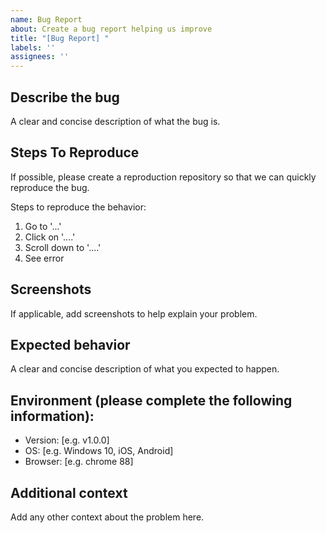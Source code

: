 ```yaml
---
name: Bug Report
about: Create a bug report helping us improve
title: "[Bug Report] "
labels: ''
assignees: ''
---
```


## Describe the bug

A clear and concise description of what the bug is.

## Steps To Reproduce

If possible, please create a reproduction repository so that we can quickly reproduce the bug.

Steps to reproduce the behavior:
1. Go to '...'
2. Click on '....'
3. Scroll down to '....'
4. See error

## Screenshots

If applicable, add screenshots to help explain your problem.

## Expected behavior

A clear and concise description of what you expected to happen.

## Environment (please complete the following information):

- Version: [e.g. v1.0.0]
- OS: [e.g. Windows 10, iOS, Android]
- Browser: [e.g. chrome 88]

## Additional context

Add any other context about the problem here.
